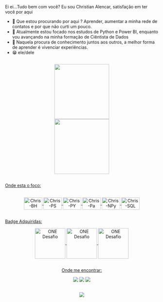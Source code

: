 ##

Ei ei...Tudo bem com você? Eu sou Christian Alencar, satisfação em ter você por aqui

- 👀 Que estou procurando por aqui ? Aprender, aumentar a minha rede de contatos e por que não curti um pouco.
- 🌱 Atualmente estou focado nos estudos de Python e Power BI, enquanto vou avançando na minha formação de Ciêntista de Dados
- 💞️ Naquela procura de conhecimento juntos aos outros, a melhor forma de aprender é vivenciar experiências.
- 😁 ele/dele

##

<div align="center">
  <a href="https://github.com/christianalencar">
  <img height=180em" src="https://github-readme-stats.vercel.app/api?username=christianalencar&count_private=true&include_all_commits=true&show_icons=true&theme=dark&hide_border=false&show_owner=true" /> <br>
  <img height=180em" src="https://github-readme-stats.vercel.app/api/top-langs/?username=christianalencar&theme=dark&hide_border=false&&layout=compact" />
</div>
 
##

Onde esta o foco:
  
<div align="center" style="display: inline_block"><br>
   <img align="center" alt="Chris-BH" height="40" width="60" src="https://cdn.jsdelivr.net/gh/devicons/devicon/icons/behance/behance-original.svg" /> 
   <img align="center" alt="Chris-PS" height="40" width="60" src="https://cdn.jsdelivr.net/gh/devicons/devicon/icons/photoshop/photoshop-plain.svg" />
   <img align="center" alt="Chris-PY" height="40" width="60" src="https://cdn.jsdelivr.net/gh/devicons/devicon/icons/python/python-original.svg" />
   <img align="center" alt="Chris-Pa" height="40" width="60" src="https://cdn.jsdelivr.net/gh/devicons/devicon/icons/pandas/pandas-original.svg" />
   <img align="center" alt="Chris-NPy" height="40" width="60" src="https://cdn.jsdelivr.net/gh/devicons/devicon/icons/numpy/numpy-original.svg" />
   <img align="center" alt="Chris-SQL" height="40" width="60" src="https://cdn.jsdelivr.net/gh/devicons/devicon/icons/mysql/mysql-original-wordmark.svg" />             
</div>

##

Badge Adquiridas:

<div align="center" style="display: inline_block">
  <img align="center" alt="ONE Desafio" height="100" widht="80" src="https://user-images.githubusercontent.com/100319396/194825370-9e826c6f-bb80-4aa0-87fa-5801e44f39f8.png" />
  <img align="center" alt="ONE Desafio" height="100" widht="80" src="https://user-images.githubusercontent.com/100319396/194825408-9df2daff-15d1-4e82-9228-753b7a3c66c6.png" />
  <img align="center" alt="ONE Desafio" height="100" widht="80" src="https://user-images.githubusercontent.com/100319396/196825544-b67aa19d-3a18-41e2-b272-32fc5f46e3aa.png" /)  
</div>

##

Onde me encontrar:
  
<div align="center" style="display: inline_block">
    <a href="https://www.behance.net/christianalencar" target="_blank"><img src="https://img.shields.io/badge/-Behance-blue?style=for-the-badge&logo=behance&logoColor=white" /></a>
    <a href="https://www.instagram.com/christianalencarfotografo" target="_blank"><img src="https://img.shields.io/badge/Instagram-E4405F?style=for-the-badge&logo=instagram&logoColor=white" /></a>
    <a href="https://www.linkedin.com/in/christianalencar/" target="_blank"><img src="https://img.shields.io/badge/LinkedIn-0077B5?style=for-the-badge&logo=linkedin&logoColor=whitesssssss" target="_blank"></a>
    </a>
</div>

<br>

<p align="center"><img src="http://images.uncyc.org/pt/4/4f/Weregarurumon.gif" /></p>
